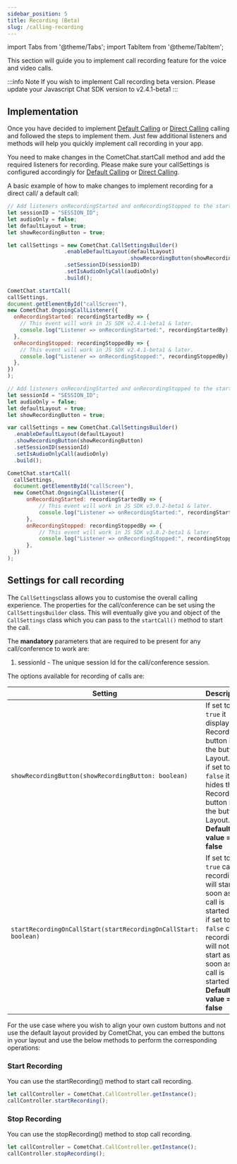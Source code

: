 ```yaml
---
sidebar_position: 5
title: Recording (Beta)
slug: /calling-recording
---
```


import Tabs from '@theme/Tabs';
import TabItem from '@theme/TabItem';

This section will guide you to implement call recording feature for the voice and video calls. 


:::info Note
If you wish to implement Call recording beta version. Please update your Javascript Chat SDK version to v2.4.1-beta1
:::
## Implementation

Once you have decided to implement [Default Calling](./calling-default-calling) or [Direct Calling](./calling-direct-calling) calling and followed the steps to implement them. Just few additional listeners and methods will help you quickly implement call recording in your app.

You need to make changes in the CometChat.startCall method and add the required listeners for recording. Please make sure your callSettings is configured accordingly for [Default Calling](./calling-default-calling) or [Direct Calling](./calling-direct-calling).

A basic example of how to make changes to implement recording for a direct call/ a default call:
<Tabs>
<TabItem value="Default Calling - Javascript" label="Default Calling - Javascript">

  ```javascript
// Add listeners onRecordingStarted and onRecordingStopped to the startCall method
let sessionID = "SESSION_ID";
let audioOnly = false;
let defaultLayout = true;
let showRecordingButton = true;

let callSettings = new CometChat.CallSettingsBuilder()
                    .enableDefaultLayout(defaultLayout)
										.showRecordingButton(showRecordingButton)
                    .setSessionID(sessionID)
                    .setIsAudioOnlyCall(audioOnly)
                    .build();

CometChat.startCall(
  callSettings,
  document.getElementById("callScreen"),
  new CometChat.OngoingCallListener({
    onRecordingStarted: recordingStartedBy => {
      // This event will work in JS SDK v2.4.1-beta1 & later.
      console.log("Listener => onRecordingStarted:", recordingStartedBy);
    },
    onRecordingStopped: recordingStoppedBy => {
      // This event will work in JS SDK v2.4.1-beta1 & later.
      console.log("Listener => onRecordingStopped:", recordingStoppedBy);
    },
  })
);
  ```
</TabItem>
<TabItem value="Direct Calling - Javascript" label="Direct Calling - Javascript">

  ```javascript
// Add listeners onRecordingStarted and onRecordingStopped to the startCall method
let sessionId = "SESSION_ID";
let audioOnly = false;
let defaultLayout = true;
let showRecordingButton = true;

var callSettings = new CometChat.CallSettingsBuilder()
    .enableDefaultLayout(defaultLayout)
    .showRecordingButton(showRecordingButton)
    .setSessionID(sessionId)
    .setIsAudioOnlyCall(audioOnly)
    .build();

CometChat.startCall(
    callSettings,
    document.getElementById("callScreen"),
    new CometChat.OngoingCallListener({
        onRecordingStarted: recordingStartedBy => {
            // This event will work in JS SDK v3.0.2-beta1 & later.
            console.log("Listener => onRecordingStarted:", recordingStartedBy);
        },
        onRecordingStopped: recordingStoppedBy => {
            // This event will work in JS SDK v3.0.2-beta1 & later.
            console.log("Listener => onRecordingStopped:", recordingStoppedBy);
        },
    })
); 
  ```
</TabItem>


</Tabs>



## Settings for call recording

The `CallSettings`class allows you to customise the overall calling experience. The properties for the call/conference can be set using the `CallSettingsBuilder` class. This will eventually give you and object of the `CallSettings` class which you can pass to the `startCall()` method to start the call.

The **mandatory** parameters that are required to be present for any call/conference to work are:

1. sessionId - The unique session Id for the call/conference session.

The options available for recording of calls are:

| Setting | Description | 
| ---- | ---- | 
| `showRecordingButton(showRecordingButton: boolean)` | If set to `true` it displays the Recording button in the button Layout.<br/>if set to `false` it hides the Recording button in the button Layout.<br/>**Default value = false** | 
| `startRecordingOnCallStart(startRecordingOnCallStart: boolean)` | If set to `true` call recording will start as soon as the call is started.<br/>if set to `false` call recording will not start as soon as the call is started.<br/>**Default value = false** | 


For the use case where you wish to align your own custom buttons and not use the default layout provided by CometChat, you can embed the buttons in your layout and use the below methods to perform the corresponding operations:

### Start Recording

You can use the startRecording() method to start call recording.

<Tabs>
<TabItem value="Start Recording" label="Start Recording">

  ```javascript
let callController = CometChat.CallController.getInstance();
callController.startRecording();
  ```
</TabItem>

</Tabs>


### Stop Recording

You can use the stopRecording() method to stop call recording.

<Tabs>
<TabItem value="Stop Recording" label="Stop Recording">

  ```javascript
let callController = CometChat.CallController.getInstance();
callController.stopRecording();
  ```
</TabItem>

</Tabs>


